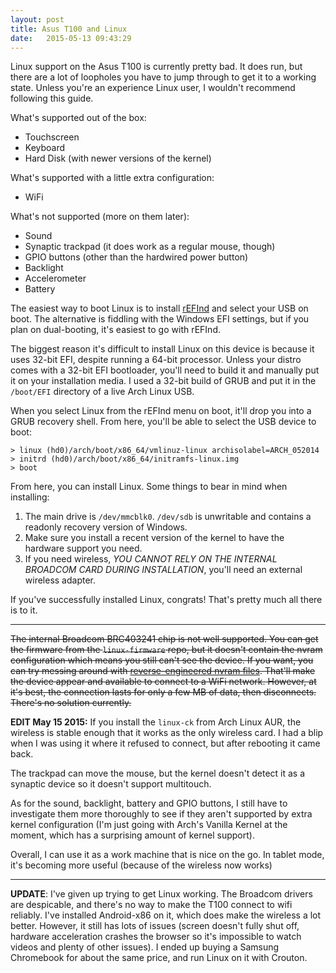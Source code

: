 ```yaml
---
layout: post
title: Asus T100 and Linux
date:   2015-05-13 09:43:29
---
```


Linux support on the Asus T100 is currently pretty bad. It does run, but there are a lot of loopholes you have to jump through to get it to a working state. Unless you're an experience Linux user, I wouldn't recommend following this guide.

What's supported out of the box:
- Touchscreen
- Keyboard
- Hard Disk (with newer versions of the kernel)

What's supported with a little extra configuration:
- WiFi

What's not supported (more on them later):
- Sound
- Synaptic trackpad (it does work as a regular mouse, though)
- GPIO buttons (other than the hardwired power button)
- Backlight
- Accelerometer
- Battery

The easiest way to boot Linux is to install [rEFInd](www.rodsbooks.com/refind) and select your USB on boot. The alternative is fiddling with the Windows EFI settings, but if you plan on dual-booting, it's easiest to go with rEFInd.

The biggest reason it's difficult to install Linux on this device is because it uses 32-bit EFI, despite running a 64-bit processor. Unless your distro comes with a 32-bit EFI bootloader, you'll need to build it and manually put it on your installation media. I used a 32-bit build of GRUB and put it in the `/boot/EFI` directory of a live Arch Linux USB.

When you select Linux from the rEFInd menu on boot, it'll drop you into a GRUB recovery shell. From here, you'll be able to select the USB device to boot:

    > linux (hd0)/arch/boot/x86_64/vmlinuz-linux archisolabel=ARCH_052014
    > initrd (hd0)/arch/boot/x86_64/initramfs-linux.img
    > boot

From here, you can install Linux. Some things to bear in mind when installing:

1. The main drive is `/dev/mmcblk0`. `/dev/sdb` is unwritable and contains a readonly recovery version of Windows.
2. Make sure you install a recent version of the kernel to have the hardware support you need.
3. If you need wireless, *YOU CANNOT RELY ON THE INTERNAL BROADCOM CARD DURING INSTALLATION*, you'll need an external wireless adapter.

If you've successfully installed Linux, congrats! That's pretty much all there is to it.

---

<strike>The internal Broadcom BRC403241 chip is not well supported. You can get the firmware from the `linux-firmware` repo, but it doesn't contain the nvram configuration which means you still can't see the device. If you want, you can try messing around with [reverse-engineered nvram files](www.github.com/jfwells/linux-asus-t100ta). That'll make the device appear and available to connect to a WiFi network. However, at it's best, the connection lasts for only a few MB of data, then disconnects. There's no solution currently.</strike>

**EDIT May 15 2015:** If you install the `linux-ck` from Arch Linux AUR, the wireless is stable enough that it works as the only wireless card. I had a blip when I was using it where it refused to connect, but after rebooting it came back.

The trackpad can move the mouse, but the kernel doesn't detect it as a synaptic device so it doesn't support multitouch.

As for the sound, backlight, battery and GPIO buttons, I still have to investigate them more thoroughly to see if they aren't supported by extra kernel configuration (I'm just going with Arch's Vanilla Kernel at the moment, which has a surprising amount of kernel support).

Overall, I can use it as a work machine that is nice on the go. In tablet mode, it's becoming more useful (because of the wireless now works)

---

**UPDATE**: I've given up trying to get Linux working. The Broadcom drivers are despicable, and there's no way to make the T100 connect to wifi reliably. I've installed Android-x86 on it, which does make the wireless a lot better. However, it still has lots of issues (screen doesn't fully shut off, hardware acceleration crashes the browser so it's impossible to watch videos and plenty of other issues). I ended up buying a Samsung Chromebook for about the same price, and run Linux on it with Crouton.
